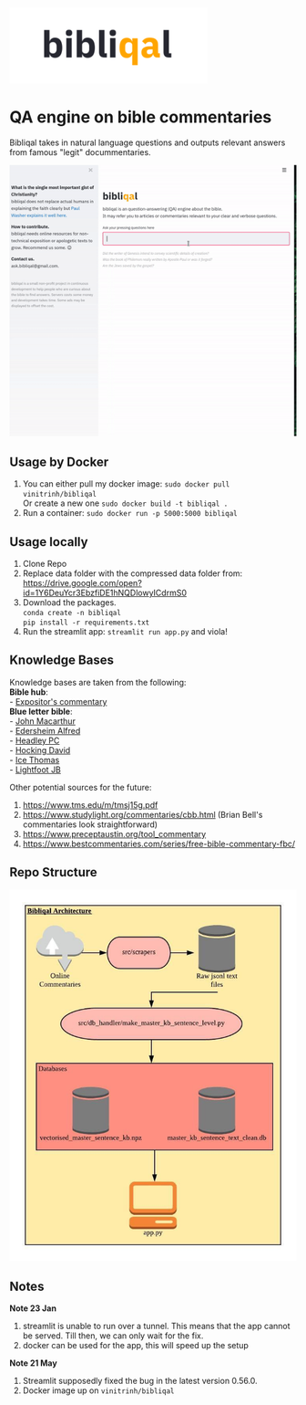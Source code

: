 <img src = "img/Screenshot from 2020-05-25 10-53-57@2x.png">   

# QA engine on bible commentaries  
Bibliqal takes in natural language questions and outputs relevant answers from famous "legit" docummentaries.  

<img src = "img/Bibliqal - Jews and the gospel.gif">  

## Usage by Docker
1. You can either pull my docker image: `sudo docker pull vinitrinh/bibliqal`  
Or create a new one `sudo docker build -t bibliqal .`  
2. Run a container: `sudo docker run -p 5000:5000 bibliqal`  
## Usage locally

1. Clone Repo
2. Replace data folder with the compressed data folder from: https://drive.google.com/open?id=1Y6DeuYcr3EbzfiDE1hNQDlowyICdrmS0
3. Download the packages.   
`conda create -n bibliqal`  
`pip install -r requirements.txt`
4. Run the streamlit app: `streamlit run app.py` and viola!


## Knowledge Bases
Knowledge bases are taken from the following:  
__Bible hub__:  
    - [Expositor's commentary](https://biblehub.com/commentaries/expositors/genesis/1.htm)  
__Blue letter bible__:  
    - [John Macarthur](https://www.blueletterbible.org/commentaries/macarthur_john/)  
    - [Edersheim Alfred](https://www.blueletterbible.org/commentaries/edersheim_alfred/)  
    - [Headley PC](https://www.blueletterbible.org/commentaries/headley_pc/)  
    - [Hocking David](https://www.blueletterbible.org/commentaries/hocking_david/)  
    - [Ice Thomas](https://www.blueletterbible.org/commentaries/ice_thomas/)  
    - [Lightfoot JB](https://www.blueletterbible.org/commentaries/lightfoot_jb/)

Other potential sources for the future:  
1. https://www.tms.edu/m/tmsj15g.pdf  
2. https://www.studylight.org/commentaries/cbb.html  (Brian Bell's commentaries look straightforward)
3. https://www.preceptaustin.org/tool_commentary
4. https://www.bestcommentaries.com/series/free-bible-commentary-fbc/


## Repo Structure
<img src="img/Bibliqal Architecture Diagram.jpeg">  


## Notes
__Note 23 Jan__
1. streamlit is unable to run over a tunnel. This means that the app cannot be served. Till then, we can only wait for the fix.   
2. docker can be used for the app, this will speed up the setup

__Note 21 May__
1. Streamlit supposedly fixed the bug in the latest version 0.56.0.
2. Docker image up on `vinitrinh/bibliqal`
